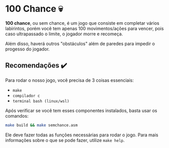 # 100 Chance 💀

**100 chance**, ou sem chance, é um jogo que consiste em completar vários labirintos, porém você tem apenas 100 movimentos/ações para vencer, pois caso ultrapassado o limite, o jogador morre e recomeça. 

Além disso, haverá outros "obstáculos" além de paredes para impedir o progesso do jogador.

## Recomendações ✔️

Para rodar o nosso jogo, você precisa de 3 coisas essenciais:

- `make`
- `compilador c`
- `terminal bash (linux/wsl)`

Após verificar se você tem esses componentes instalados, basta usar os comandos: 
```bash
make build && make semchance.asm
```

Ele deve fazer todas as funções necessárias para rodar o jogo. Para mais informações sobre o que se pode fazer, utilize `make help`.
